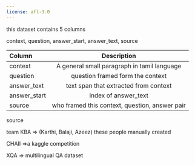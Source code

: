 ```yaml
---
license: afl-3.0
---
```

this dataset contains 5 columns

context, question, answer_start, answer_text, source

  
| Column  | Description  | 
| :------------ |:---------------:| 
| context      |  A general small paragraph in tamil language |
| question      | question framed form the context        |
| answer_text | text span that extracted from context | 
| answer_start |  index of answer_text        | 
| source | who framed this context, question, answer pair       | 
  


source

team KBA => (Karthi, Balaji, Azeez) these people manually created   

CHAII    =>a kaggle competition 

XQA      => multilingual QA dataset 
